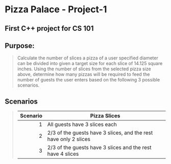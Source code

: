 # Pizza Palace - Project-1
## First C++ project for CS 101 ##

## Purpose: ##
> Calculate the number of slices a pizza of a user specified diameter can be divided into given a target size for each slice of 14.125 square inches.
> Using the number of slices from the selected pizza size above, determine how many pizzas will be required to feed the number of guests the user enters based on the following 3 possible scenarios.
## Scenarios ##
> | Scenario | Pizza Slices |
> |-----:|-----------|
> |     1| All guests have 3 slices each |
> |     2| 2/3 of the guests have 3 slices, and the rest have only 2 slices   |
> |     3| 2/3 of the guests have 3 slices and the rest have 4 slices       |

